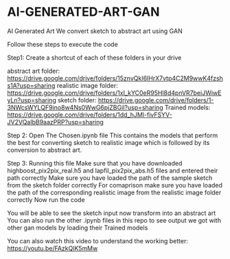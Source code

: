 # AI-GENERATED-ART-GAN
AI Generated Art We convert sketch to abstract art using GAN

Follow these steps to execute the code

Step1: Create a shortcut of each of these folders in your drive

abstract art folder: https://drive.google.com/drive/folders/15znvQkI6IHrX7vtp4C2M9wwK4fzshs1A?usp=sharing realistic image folder: https://drive.google.com/drive/folders/1xI_kYC0eR95Hl8d4pnVR7beiJWiwEyLn?usp=sharing sketch folder: https://drive.google.com/drive/folders/1-3NWcsWYLQF9ino8w4Ns0WwG6pjZBGiI?usp=sharing Trained models: https://drive.google.com/drive/folders/1dd_hJMl-fivFSYV-JV2VQaIbB9aazPRP?usp=sharing

Step 2: Open The Chosen.ipynb file This contains the models that perform the best for converting sketch to realistic image which is followed by its conversion to abstract art.

Step 3: Running this file Make sure that you have downloaded highboost_pix2pix_real.h5 and lapfil_pix2pix_abs.h5 files and entered their path correctly Make sure you have loaded the path of the sample sketch from the sketch folder correctly For comaprison make sure you have loaded the path of the corresponding realistic image from the realistic image folder correctly Now run the code

You will be able to see the sketch input now transform into an abstract art You can also run the other .ipynb files in this repo to see output we got with other gan models by loading their Trained models

You can also watch this video to understand the working better: https://youtu.be/FAzkQlK5mMw
